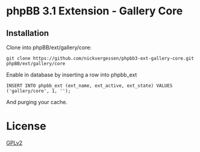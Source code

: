 # phpBB 3.1 Extension - Gallery Core

## Installation

Clone into phpBB/ext/gallery/core:

    git clone https://github.com/nickvergessen/phpbb3-ext-gallery-core.git phpBB/ext/gallery/core

Enable in database by inserting a row into phpbb_ext

    INSERT INTO phpbb_ext (ext_name, ext_active, ext_state) VALUES ('gallery/core', 1, '');

And purging your cache.

# License
[GPLv2](license.txt)
